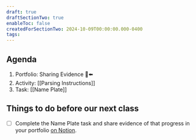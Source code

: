 ```yaml
---
draft: true
draftSectionTwo: true
enableToc: false
createdForSectionTwo: 2024-10-09T00:00:00.000-0400
tags:
---
```

## Agenda
1. Portfolio: Sharing Evidence 🫥⬅️
1. Activity: [[Parsing Instructions]]
1. Task: [[Name Plate]]

## Things to do before our next class
- [ ] Complete the Name Plate task and share evidence of that progress in your portfolio [on Notion](https://notion.so).
